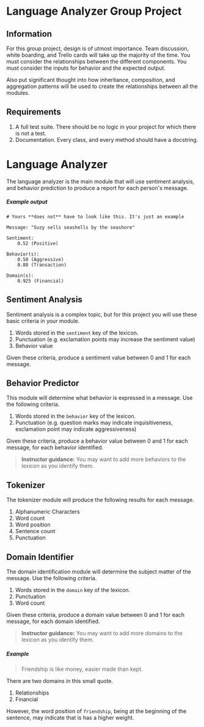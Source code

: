 # Language Analyzer Group Project

## Information

For this group project, design is of utmost importance. Team discussion, white boarding, and Trello cards will take up the majority of the time. You must consider the relationships between the different components. You must consider the inputs for behavior and the expected output.

Also put significant thought into how inheritance, composition, and aggregation patterns will be used to create the relationships between all the modules.

## Requirements

1. A full test suite. There should be no logic in your project for which there is not a test.
1. Documentation. Every class, and every method should have a docstring.

# Language Analyzer

The language analyzer is the main module that will use sentiment analysis, and behavior prediction to produce a report for each person's message.

##### Example output

```
# Yours **does not** have to look like this. It's just an example

Message: "Suzy sells seashells by the seashore"

Sentiment: 
    0.52 (Positive)

Behavior(s): 
    0.58 (Aggressive)
    0.88 (Transaction)

Domain(s): 
    0.925 (Financial)
```

## Sentiment Analysis

Sentiment analysis is a complex topic, but for this project you will use these basic criteria in your module.

1. Words stored in the `sentiment` key of the lexicon.
1. Punctuation (e.g. exclamation points may increase the sentiment value)
1. Behavior value

Given these criteria, produce a sentiment value between 0 and 1 for each message.

## Behavior Predictor

This module will determine what behavior is expressed in a message. Use the following criteria.

1. Words stored in the `behavior` key of the lexicon.
1. Punctuation (e.g. question marks may indicate inquisitiveness, exclamation point may indicate aggressiveness)

Given these criteria, produce a behavior value between 0 and 1 for each message, for each behavior identified.

> **Instructor guidance:** You may want to add more behaviors to the lexicon as you identify them.

## Tokenizer

The tokenizer module will produce the following results for each message.

1. Alphanumeric Characters
1. Word count
1. Word position
1. Sentence count
1. Punctuation

## Domain Identifier

The domain identification module will determine the subject matter of the message. Use the following criteria.

1. Words stored in the `domain` key of the lexicon.
1. Punctuation
1. Word count

Given these criteria, produce a domain value between 0 and 1 for each message, for each domain identified.

> **Instructor guidance:** You may want to add more domains to the lexicon as you identify them.

##### Example

> Friendship is like money, easier made than kept.

There are two domains in this small quote.

1. Relationships
1. Financial

However, the word position of `friendship`, being at the beginning of the sentence, may indicate that is has a higher weight.


